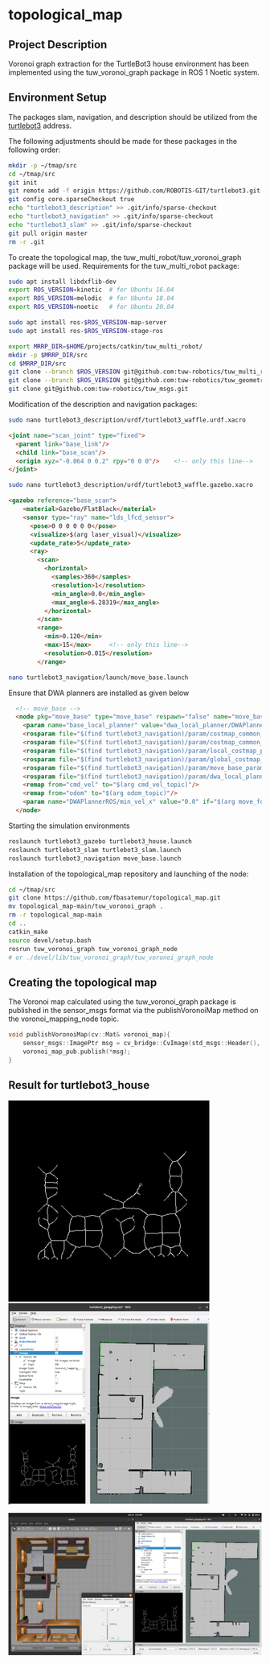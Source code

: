 # topological_map

## Project Description

Voronoi graph extraction for the TurtleBot3 house environment has been implemented using the tuw_voronoi_graph package in ROS 1 Noetic system.

## Environment Setup

The packages slam, navigation, and description should be utilized from the [turtlebot3](https://github.com/ROBOTIS-GIT/turtlebot3.git) address.

The following adjustments should be made for these packages in the following order:

```bash
mkdir -p ~/tmap/src
cd ~/tmap/src
git init
git remote add -f origin https://github.com/ROBOTIS-GIT/turtlebot3.git
git config core.sparseCheckout true
echo "turtlebot3_description" >> .git/info/sparse-checkout
echo "turtlebot3_navigation" >> .git/info/sparse-checkout
echo "turtlebot3_slam" >> .git/info/sparse-checkout
git pull origin master
rm -r .git
```

To create the topological map, the tuw_multi_robot/tuw_voronoi_graph package will be used. Requirements for the tuw_multi_robot package:

```bash
sudo apt install libdxflib-dev
export ROS_VERSION=kinetic  # for Ubuntu 16.04
export ROS_VERSION=melodic  # for Ubuntu 18.04
export ROS_VERSION=noetic   # for Ubuntu 20.04
```

```bash
sudo apt install ros-$ROS_VERSION-map-server
sudo apt install ros-$ROS_VERSION-stage-ros
```

```bash
export MRRP_DIR=$HOME/projects/catkin/tuw_multi_robot/
mkdir -p $MRRP_DIR/src
cd $MRRP_DIR/src
git clone --branch $ROS_VERSION git@github.com:tuw-robotics/tuw_multi_robot.git 
git clone --branch $ROS_VERSION git@github.com:tuw-robotics/tuw_geometry.git 
git clone git@github.com:tuw-robotics/tuw_msgs.git 
```

Modification of the description and navigation packages:

```bash
sudo nano turtlebot3_description/urdf/turtlebot3_waffle.urdf.xacro
```

```html
<joint name="scan_joint" type="fixed">
  <parent link="base_link"/>
  <child link="base_scan"/>
  <origin xyz="-0.064 0 0.2" rpy="0 0 0"/>    <!-- only this line-->
</joint>
```

```bash
sudo nano turtlebot3_description/urdf/turtlebot3_waffle.gazebo.xacro
```

```html
<gazebo reference="base_scan">
    <material>Gazebo/FlatBlack</material>
    <sensor type="ray" name="lds_lfcd_sensor">
      <pose>0 0 0 0 0 0</pose>
      <visualize>$(arg laser_visual)</visualize>
      <update_rate>5</update_rate>
      <ray>
        <scan>
          <horizontal>
            <samples>360</samples>
            <resolution>1</resolution>
            <min_angle>0.0</min_angle>
            <max_angle>6.28319</max_angle>
          </horizontal>
        </scan>
        <range>
          <min>0.120</min>
          <max>15</max>	    <!-- only this line-->
          <resolution>0.015</resolution>
        </range>
```

```bash
nano turtlebot3_navigation/launch/move_base.launch
```

Ensure that DWA planners are installed as given below

```html
  <!-- move_base -->
  <node pkg="move_base" type="move_base" respawn="false" name="move_base" output="screen">
    <param name="base_local_planner" value="dwa_local_planner/DWAPlannerROS" />
    <rosparam file="$(find turtlebot3_navigation)/param/costmap_common_params_$(arg model).yaml" command="load" ns="global_costmap" />
    <rosparam file="$(find turtlebot3_navigation)/param/costmap_common_params_$(arg model).yaml" command="load" ns="local_costmap" />
    <rosparam file="$(find turtlebot3_navigation)/param/local_costmap_params.yaml" command="load" />
    <rosparam file="$(find turtlebot3_navigation)/param/global_costmap_params.yaml" command="load" />
    <rosparam file="$(find turtlebot3_navigation)/param/move_base_params.yaml" command="load" />
    <rosparam file="$(find turtlebot3_navigation)/param/dwa_local_planner_params_$(arg model).yaml" command="load" />
    <remap from="cmd_vel" to="$(arg cmd_vel_topic)"/>
    <remap from="odom" to="$(arg odom_topic)"/>
    <param name="DWAPlannerROS/min_vel_x" value="0.0" if="$(arg move_forward_only)" />
  </node>
```

Starting the simulation environments

```bash
roslaunch turtlebot3_gazebo turtlebot3_house.launch
roslaunch turtlebot3_slam turtlebot3_slam.launch
roslaunch turtlebot3_navigation move_base.launch
```

Installation of the topological_map repository and launching of the node:

```bash
cd ~/tmap/src
git clone https://github.com/fbasatemur/topological_map.git
mv topological_map-main/tuw_voronoi_graph .
rm -r topological_map-main
cd ..
catkin_make
source devel/setup.bash
rosrun tuw_voronoi_graph tuw_voronoi_graph_node
# or ./devel/lib/tuw_voronoi_graph/tuw_voronoi_graph_node
```

## Creating the topological map
The Voronoi map calculated using the tuw_voronoi_graph package is published in the sensor_msgs format via the publishVoronoiMap method on the voronoi_mapping_node topic.

```cpp
void publishVoronoiMap(cv::Mat& voronoi_map){
    sensor_msgs::ImagePtr msg = cv_bridge::CvImage(std_msgs::Header(), "mono8", voronoi_map).toImageMsg();
    voronoi_map_pub.publish(*msg);
}
```


## Result for turtlebot3_house

<p float="left">
  <img src="https://github.com/fbasatemur/topological_map/blob/main/doc/result_voronoi_map.jpg?ref_type=heads" width="400" height="400"/>
  <img src="https://github.com/fbasatemur/topological_map/blob/main/doc/turtlebot_3_voronio_map.png?ref_type=heads" width="400" height="400"/> 
</p>

![t3_voronoi_map_ss](https://github.com/fbasatemur/topological_map/blob/main/doc/voronoi_mapping_finally.png?ref_type=heads)









